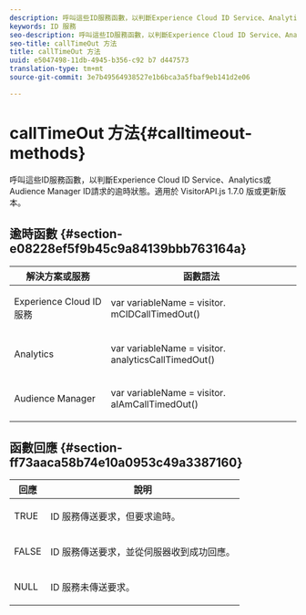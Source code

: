 ```yaml
---
description: 呼叫這些ID服務函數，以判斷Experience Cloud ID Service、Analytics或Audience Manager ID請求的逾時狀態。適用於 VisitorAPI.js 1.7.0 版或更新版本。
keywords: ID 服務
seo-description: 呼叫這些ID服務函數，以判斷Experience Cloud ID Service、Analytics或Audience Manager ID請求的逾時狀態。適用於 VisitorAPI.js 1.7.0 版或更新版本。
seo-title: callTimeOut 方法
title: callTimeOut 方法
uuid: e5047498-11db-4945-b356-c92 b7 d447573
translation-type: tm+mt
source-git-commit: 3e7b49564938527e1b6bca3a5fbaf9eb141d2e06

---
```



# callTimeOut 方法{#calltimeout-methods}

呼叫這些ID服務函數，以判斷Experience Cloud ID Service、Analytics或Audience Manager ID請求的逾時狀態。適用於 VisitorAPI.js 1.7.0 版或更新版本。

## 逾時函數 {#section-e08228ef5f9b45c9a84139bbb763164a}

<table id="table_B3ACE584B3224D838070D32A8462EF28"> 
 <thead> 
  <tr> 
   <th colname="col1" class="entry"> 解決方案或服務 </th> 
   <th colname="col2" class="entry"> 函數語法 </th> 
  </tr> 
 </thead>
 <tbody> 
  <tr> 
   <td colname="col1"> <p>Experience Cloud ID 服務 </p> </td> 
   <td colname="col2"> <p> <span class="codeph">var <span class="varname"> variableName</span> = visitor. mCIDCallTimedOut()</span> </p> </td> 
  </tr> 
  <tr> 
   <td colname="col1"> <p> <span class="keyword"> Analytics</span> </p> </td> 
   <td colname="col2"> <p> <span class="codeph">var <span class="varname"> variableName</span> = visitor. analyticsCallTimedOut()</span> </p> </td> 
  </tr> 
  <tr> 
   <td colname="col1"> <p> <span class="keyword"> Audience Manager</span> </p> </td> 
   <td colname="col2"> <p> <span class="codeph">var <span class="varname"> variableName</span> = visitor. aIAmCallTimedOut()</span> </p> </td> 
  </tr> 
 </tbody> 
</table>

## 函數回應 {#section-ff73aaca58b74e10a0953c49a3387160}

<table id="table_5D08A5DD6FD04F94818B0E8B790D3136"> 
 <thead> 
  <tr> 
   <th colname="col1" class="entry"> 回應 </th> 
   <th colname="col2" class="entry"> 說明 </th> 
  </tr> 
 </thead>
 <tbody> 
  <tr> 
   <td colname="col1"> <p> <span class="codeph"> TRUE</span> </p> </td> 
   <td colname="col2"> <p>ID 服務傳送要求，但要求逾時。 </p> </td> 
  </tr> 
  <tr> 
   <td colname="col1"> <p> <span class="codeph"> FALSE</span> </p> </td> 
   <td colname="col2"> <p>ID 服務傳送要求，並從伺服器收到成功回應。 </p> </td> 
  </tr> 
  <tr> 
   <td colname="col1"> <p> <span class="codeph"> NULL</span> </p> </td> 
   <td colname="col2"> <p>ID 服務未傳送要求。 </p> </td> 
  </tr> 
 </tbody> 
</table>

